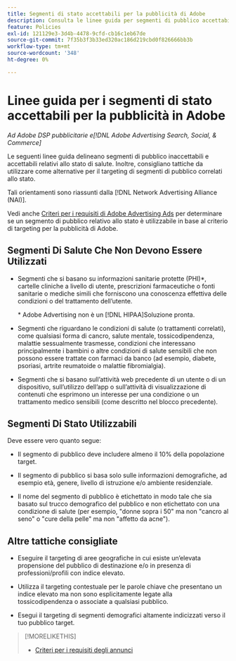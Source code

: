 ```yaml
---
title: Segmenti di stato accettabili per la pubblicità di Adobe
description: Consulta le linee guida per segmenti di pubblico accettabili relativi allo stato e tattiche da utilizzare come alternative per il targeting di segmenti di pubblico correlati allo stato.
feature: Policies
exl-id: 121129e3-3d4b-4478-9cfd-cb16c1eb67de
source-git-commit: 7f35b3f3b33ed320ac186d219cbd0f826666bb3b
workflow-type: tm+mt
source-wordcount: '348'
ht-degree: 0%

---
```


# Linee guida per i segmenti di stato accettabili per la pubblicità in Adobe

*Ad Adobe DSP pubblicitarie e[!DNL Adobe Advertising Search, Social, & Commerce]*

Le seguenti linee guida delineano segmenti di pubblico inaccettabili e accettabili relativi allo stato di salute. Inoltre, consigliano tattiche da utilizzare come alternative per il targeting di segmenti di pubblico correlati allo stato.

Tali orientamenti sono riassunti dalla [!DNL Network Advertising Alliance (NAI)].

Vedi anche [Criteri per i requisiti di Adobe Advertising Ads](/help/policies/ad-requirements-policy.md) per determinare se un segmento di pubblico relativo allo stato è utilizzabile in base al criterio di targeting per la pubblicità di Adobe.

## Segmenti Di Salute Che Non Devono Essere Utilizzati

* Segmenti che si basano su informazioni sanitarie protette (PHI)\*, cartelle cliniche a livello di utente, prescrizioni farmaceutiche o fonti sanitarie o mediche simili che forniscono una conoscenza effettiva delle condizioni o del trattamento dell’utente.

   \* Adobe Advertising non è un [!DNL HIPAA]Soluzione pronta.

* Segmenti che riguardano le condizioni di salute (o trattamenti correlati), come qualsiasi forma di cancro, salute mentale, tossicodipendenza, malattie sessualmente trasmesse, condizioni che interessano principalmente i bambini o altre condizioni di salute sensibili che non possono essere trattate con farmaci da banco (ad esempio, diabete, psoriasi, artrite reumatoide o malattie fibromialgia).

* Segmenti che si basano sull’attività web precedente di un utente o di un dispositivo, sull’utilizzo dell’app o sull’attività di visualizzazione di contenuti che esprimono un interesse per una condizione o un trattamento medico sensibili (come descritto nel blocco precedente).

## Segmenti Di Stato Utilizzabili

Deve essere vero quanto segue:

* Il segmento di pubblico deve includere almeno il 10% della popolazione target.

* Il segmento di pubblico si basa solo sulle informazioni demografiche, ad esempio età, genere, livello di istruzione e/o ambiente residenziale.

* Il nome del segmento di pubblico è etichettato in modo tale che sia basato sul trucco demografico del pubblico e non etichettato con una condizione di salute (per esempio, &quot;donne sopra i 50&quot; ma non &quot;cancro al seno&quot; o &quot;cure della pelle&quot; ma non &quot;affetto da acne&quot;).

## Altre tattiche consigliate

* Eseguire il targeting di aree geografiche in cui esiste un’elevata propensione del pubblico di destinazione e/o in presenza di professioni/profili con indice elevato.

* Utilizza il targeting contestuale per le parole chiave che presentano un indice elevato ma non sono esplicitamente legate alla tossicodipendenza o associate a qualsiasi pubblico.

* Esegui il targeting di segmenti demografici altamente indicizzati verso il tuo pubblico target.

>[!MORELIKETHIS]
>
>* [Criteri per i requisiti degli annunci](/help/policies/ad-requirements-policy.md)

